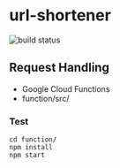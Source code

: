 url-shortener
===

![build status](https://github.com/oToToT/url-shortener/workflows/Deploy%20Frontend/badge.svg)

## Request Handling

- Google Cloud Functions
- function/src/

### Test

```
cd function/
npm install
npm start
```

